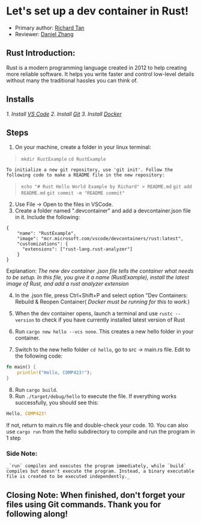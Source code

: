 # Let's set up a dev container in Rust!

* Primary author: [Richard Tan](https://github.com/richatan1)
* Reviewer: [Daniel Zhang](https://github.com/d123aniel)

## Rust Introduction: 

Rust is a modern programming language created in 2012 to help creating more reliable software. It helps you write faster and control low-level details without many the traditional hassles you can think of. 

## Installs

*1. Install [VS Code](https://code.visualstudio.com/download)*
*2. Install [Git](https://git-scm.com/downloads)*
*3. Install [Docker](https://www.docker.com/get-started/)*


## Steps
1. On your machine, create a folder in your linux terminal: 

> `mkdir RustExample`
> `cd RustExample`

    To initialize a new git repository, use 'git init'. Follow the following code to make a README file in the new repository:

> `echo "# Rust Hello World Example by Richard" > README.md`
> `git add README.md`
> `git commit -m "README commit"`


2. Use File -> Open to the files in VSCode.
3. Create a folder named ".devcontainer" and add a devcontainer.json file in it. Include the following:
```
{
    "name": "RustExample",
    "image": "mcr.microsoft.com/vscode/devcontainers/rust:latest",
    "customizations": {
      "extensions": ["rust-lang.rust-analyzer"]
    }
}
```
Explanation: 
    _The new dev container .json file tells the container what needs to be setup. In this file, you give it a name (RustExample), install the latest image of Rust, and add a rust analyzer extension_

4. In the .json file, press Ctrl+Shift+P and select option "Dev Containers: Rebuild & Reopen Container( _Docker must be running for this to work._)

5. When the dev container opens, launch a terminal and use `rustc --version` to check if you have currently installed latest version of Rust

6. Run  `cargo new hello --vcs none`. This creates a new hello folder in your container.

7. Switch to the new hello folder `cd hello`, go to src -> main.rs file. Edit to the following code:
```Rust
fn main() {
    println!("Hello, COMP423!");
}
```

8. Run ```cargo build```. 
9. Run ```./target/debug/hello``` to execute the file. If everything works successfully, you should see this: 
```Rust
Hello, COMP423!
```
If not, return to main.rs file and double-check your code.
10. You can also use ```cargo run``` from the hello subdirectory to compile and run the program in 1 step  

### Side Note: 
    _`run` compiles and executes the program immediately, while `build` compiles but doesn't execute the program. Instead, a binary executable file is created to be executed independently._


##  Closing Note: When finished, don't forget your files using Git commands. Thank you for following along!